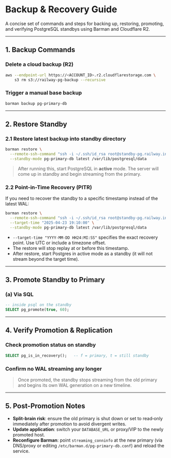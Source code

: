 # Backup & Recovery Guide

A concise set of commands and steps for backing up, restoring, promoting, and verifying PostgreSQL standbys using Barman and Cloudflare R2.

---

## 1. Backup Commands

### Delete a cloud backup (R2)
```bash
aws --endpoint-url https://<ACCOUNT_ID>.r2.cloudflarestorage.com \
    s3 rm s3://railway-pg-backup --recursive
```

### Trigger a manual base backup
```bash
barman backup pg-primary-db
```

---

## 2. Restore Standby

### 2.1 Restore latest backup into standby directory
```bash
barman restore \
  --remote-ssh-command "ssh -i ~/.ssh/id_rsa root@standby-pg.railway.internal" \
  --standby-mode pg-primary-db latest /var/lib/postgresql/data
```
> After running this, start PostgreSQL in **active** mode. The server will come up in standby and begin streaming from the primary.

### 2.2 Point-in-Time Recovery (PITR)
If you need to recover the standby to a specific timestamp instead of the latest WAL:

```bash
barman restore \
  --remote-ssh-command "ssh -i ~/.ssh/id_rsa root@standby-pg.railway.internal" \
  --target-time "2025-04-23 19:10:00" \
  --standby-mode pg-primary-db latest /var/lib/postgresql/data
```

- `--target-time "YYYY-MM-DD HH24:MI:SS"` specifies the exact recovery point. Use UTC or include a timezone offset.
- The restore will stop replay at or before this timestamp.
- After restore, start Postgres in active mode as a standby (it will not stream beyond the target time).

---

## 3. Promote Standby to Primary

### (a) Via SQL
```sql
-- inside psql on the standby
SELECT pg_promote(true, 60);
```

---

## 4. Verify Promotion & Replication

### Check promotion status on standby
```sql
SELECT pg_is_in_recovery();   -- f = primary, t = still standby
```

### Confirm no WAL streaming any longer
> Once promoted, the standby stops streaming from the old primary and begins its own WAL generation on a new timeline.

---

## 5. Post-Promotion Notes

- **Split‑brain risk**: ensure the old primary is shut down or set to read‑only immediately after promotion to avoid divergent writes.
- **Update application**: switch your `DATABASE_URL` or proxy/VIP to the newly promoted host.
- **Reconfigure Barman**: point `streaming_conninfo` at the new primary (via DNS/proxy or editing `/etc/barman.d/pg-primary-db.conf`) and reload the service.

